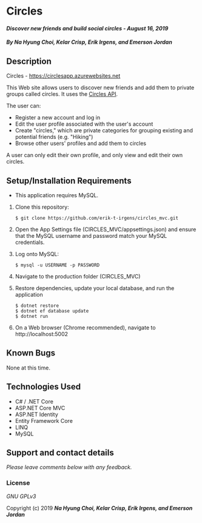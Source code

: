 # Circles

#### _Discover new friends and build social circles - August 16, 2019_

#### _By **Na Hyung Choi, Kelar Crisp, Erik Irgens, and Emerson Jordan**_

## Description
Circles - https://circlesapp.azurewebsites.net 

This Web site allows users to discover new friends and add them to private groups called circles. It uses the [Circles API](https://github.com/schoinh/circles-api).

The user can:
* Register a new account and log in
* Edit the user profile associated with the user's account
* Create "circles," which are private categories for grouping existing and potential friends (e.g. "Hiking")
* Browse other users' profiles and add them to circles

A user can only edit their own profile, and only view and edit their own circles.

## Setup/Installation Requirements

* This application requires MySQL.

1. Clone this repository:
    ```
    $ git clone https://github.com/erik-t-irgens/circles_mvc.git
    ```
2. Open the App Settings file (CIRCLES_MVC/appsettings.json) and ensure that the MySQL username and password match your MySQL credentials.

3. Log onto MySQL:
    ```
    $ mysql -u USERNAME -p PASSWORD
    ```
4. Navigate to the production folder (CIRCLES_MVC)
5. Restore dependencies, update your local database, and run the application
    ```
    $ dotnet restore
    $ dotnet ef database update
    $ dotnet run
    ```
7. On a Web browser (Chrome recommended), navigate to http://localhost:5002

## Known Bugs
None at this time.

## Technologies Used
* C# / .NET Core
* ASP.NET Core MVC
* ASP.NET Identity
* Entity Framework Core
* LINQ
* MySQL

## Support and contact details

_Please leave comments below with any feedback._

### License

*GNU GPLv3*

Copyright (c) 2019 **_Na Hyung Choi, Kelar Crisp, Erik Irgens, and Emerson Jordan_**
